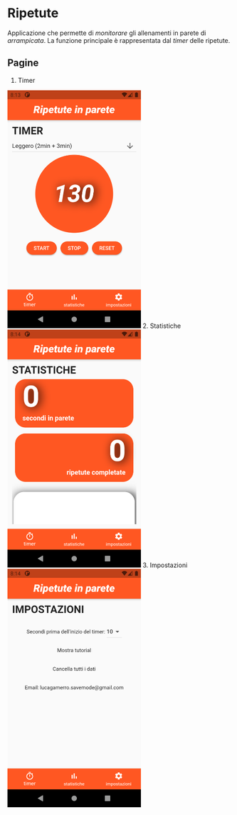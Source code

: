 # Ripetute
Applicazione che permette di *monitorare*
gli allenamenti in parete di *arrampicata*.
La funzione principale è rappresentata dal
*timer* delle ripetute.

## Pagine
1. Timer <br>
<img src="https://github.com/lucagamerro/Ripetute/raw/master/flutter_02.png" width="300" />
2. Statistiche <br>
<img src="https://github.com/lucagamerro/Ripetute/raw/master/flutter_01.png" width="300" />
3. Impostazioni <br>
<img src="https://github.com/lucagamerro/Ripetute/raw/master/flutter_03.png" width="300" />
